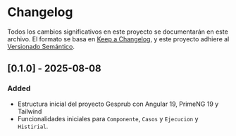 # Changelog
Todos los cambios significativos en este proyecto se documentarán en este archivo.
El formato se basa en [Keep a Changelog](https://keepachangelog.com/en/1.1.0/),
y este proyecto adhiere al [Versionado Semántico](https://semver.org/lang/es/).

## [0.1.0] - 2025-08-08

### Added
-   Estructura inicial del proyecto Gesprub con Angular 19, PrimeNG 19 y Tailwind
-   Funcionalidades iniciales para `Componente`, `Casos` y `Ejecucion` y `Histirial`.